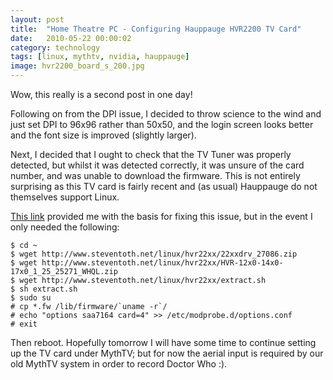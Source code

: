 ```yaml
---
layout: post
title:  "Home Theatre PC - Configuring Hauppauge HVR2200 TV Card"
date:   2010-05-22 00:00:02
category: technology
tags: [linux, mythtv, nvidia, hauppauge]
image: hvr2200_board_s_200.jpg
---
```


Wow, this really is a second post in one day!

Following on from the DPI issue, I decided to throw science to the wind and just set DPI to 96x96 rather than 50x50, and the login screen looks better and the font size is improved (slightly larger).

<!--more-->

Next, I decided that I ought to check that the TV Tuner was properly detected, but whilst it was detected correctly, it was unsure of the card number, and was unable to download the firmware.  This is not entirely surprising as this TV card is fairly recent and (as usual) Hauppauge do not themselves support Linux.

[This link](http://ubuntuforums.org/showpost.php?p=9219191&postcount=212) provided me with the basis for fixing this issue, but in the event I only needed the following:

    $ cd ~
    $ wget http://www.steventoth.net/linux/hvr22xx/22xxdrv_27086.zip
    $ wget http://www.steventoth.net/linux/hvr22xx/HVR-12x0-14x0-17x0_1_25_25271_WHQL.zip
    $ wget http://www.steventoth.net/linux/hvr22xx/extract.sh
    $ sh extract.sh
    $ sudo su
    # cp *.fw /lib/firmware/`uname -r`/
    # echo "options saa7164 card=4" >> /etc/modprobe.d/options.conf
    # exit

Then reboot.  Hopefully tomorrow I will have some time to continue setting up the TV card under MythTV; but for now the aerial input is required by our old MythTV system in order to record Doctor Who :).

